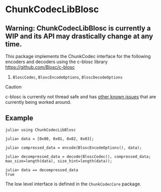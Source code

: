 # ChunkCodecLibBlosc

## Warning: ChunkCodecLibBlosc is currently a WIP and its API may drastically change at any time.

This package implements the ChunkCodec interface for the following encoders and decoders
using the c-blosc library <https://github.com/Blosc/c-blosc>

1. `BloscCodec`, `BloscEncodeOptions`, `BloscDecodeOptions`

> [!CAUTION]
> c-blosc is currently not thread safe
> and has [other known issues](https://github.com/Blosc/c-blosc/issues/385) that are currently being worked around.

## Example

```julia-repl
julia> using ChunkCodecLibBlosc

julia> data = [0x00, 0x01, 0x02, 0x03];

julia> compressed_data = encode(BloscEncodeOptions(), data);

julia> decompressed_data = decode(BloscCodec(), compressed_data; max_size=length(data), size_hint=length(data));

julia> data == decompressed_data
true
```

The low level interface is defined in the `ChunkCodecCore` package.

